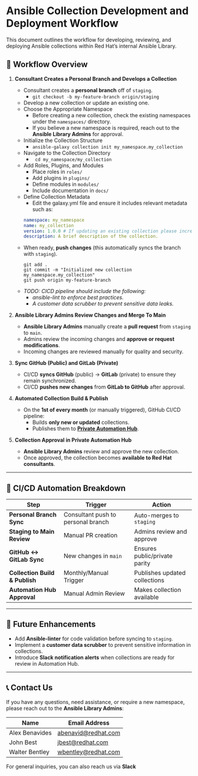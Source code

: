 # Ansible Collection Development and Deployment Workflow

This document outlines the workflow for developing, reviewing, and deploying Ansible collections within Red Hat’s internal Ansible Library.

## 🚀 Workflow Overview

1. **Consultant Creates a Personal Branch and Develops a Collection**  
   - Consultant creates a **personal branch** off of `staging`.
        -  ``` git checkout -b my-feature-branch origin/staging ```
   - Develop a new collection or update an existing one.
   - Choose the Appropriate Namespace
        - Before creating a new collection, check the existing namespaces under the `namespaces/` directory.  
        - If you believe a new namespace is required, reach out to the **Ansible Library Admins** for approval.
    - Initialize the Collection Structure
        -  ```ansible-galaxy collection init my_namespace.my_collection```
    - Navigate to the Collection Directory
        - ``` cd my_namespace/my_collection```
    - Add Roles, Plugins, and Modules
        - Place roles in `roles/`
        - Add plugins in `plugins/`
        - Define modules in `modules/`
        - Include documentation in `docs/`
    - Define Collection Metadata
        - Edit the galaxy.yml file and ensure it includes relevant metadata such as:
        ``` yaml
        namespace: my_namespace
        name: my_collection
        version: 1.0.0 # If updating an existing collection please increment the version to not cause any breaks
        description: A brief description of the collection.
        ```
   - When ready, **push changes** (this automatically syncs the branch with `staging`).
        ```
        git add .
        git commit -m "Initialized new collection my_namespace.my_collection"
        git push origin my-feature-branch
        ```
   - *TODO: CICD pipeline should include the following:*
        - *ansible-lint to enforce best practices.*
        - *A customer data scrubber to prevent sensitive data leaks.*

2. **Ansible Library Admins Review Changes and Merge To Main**  
   - **Ansible Library Admins** manually create a **pull request** from `staging` to `main`.
   - Admins review the incoming changes and **approve or request modifications**.
   - Incoming changes are reviewed manually for quality and security.

3. **Sync GitHub (Public) and GitLab (Private)**  
   - CI/CD **syncs GitHub** (public) → **GitLab** (private) to ensure they  remain synchronized.
   - CI/CD **pushes new changes** from **GitLab to GitHub** after approval.

4. **Automated Collection Build & Publish**  
   - On the **1st of every month** (or manually triggered), GitHub CI/CD pipeline:
     - Builds **only new or updated** collections.
     - Publishes them to **[Private Automation Hub](https://platform.cus-l3n9so.aws.ansiblecloud.redhat.com/content/collections?page=1&perPage=10&sort=name)**.

5. **Collection Approval in Private Automation Hub**  
   - **Ansible Library Admins** review and approve the new collection.
   - Once approved, the collection becomes **available to Red Hat consultants**.

---

## 🔄 CI/CD Automation Breakdown

| Step | Trigger | Action |
|------|---------|--------|
| **Personal Branch Sync** | Consultant push to personal branch | Auto-merges to `staging` |
| **Staging to Main Review** | Manual PR creation | Admins review and approve |
| **GitHub ↔ GitLab Sync** | New changes in `main` | Ensures public/private parity |
| **Collection Build & Publish** | Monthly/Manual Trigger | Publishes updated collections |
| **Automation Hub Approval** | Manual Admin Review | Makes collection available |

---

## 🔧 Future Enhancements
- Add **Ansible-linter** for code validation before syncing to `staging`.
- Implement a **customer data scrubber** to prevent sensitive information in collections.
- Introduce **Slack notification alerts** when collections are ready for review in Automation Hub.

---

## 📞 Contact Us

If you have any questions, need assistance, or require a new namespace, please reach out to the **Ansible Library Admins**:

| Name            | Email Address           |
|----------------|------------------------|
| Alex Benavides | abenavid@redhat.com  |
| John Best      | jbest@redhat.com     |
| Walter Bentley | wbentley@redhat.com  |

For general inquiries, you can also reach us via **Slack**